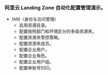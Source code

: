 ### 阿里云 Landing Zone 自动化配置管理演示。
- IAM（身份与访问管理）
  - 启用资源目录。
  - 配置按照部门和环境区分的多级资源夹。
  - 配置资源夹管控策略。
  - 配置资源夹成员。
  - 配置企业用户。
  - 配置企业角色。
  - 配置企业用户组。
  - 配置单账号SSO。